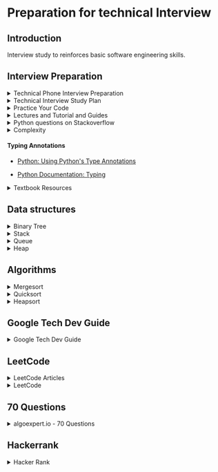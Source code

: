 # Preparation for technical Interview

## Introduction 
Interview study to reinforces basic software engineering skills.

## Interview Preparation 

<details>
<summary>Technical Phone Interview Preparation</summary>

- [Practice on a google doc](https://www.quora.com/What-are-some-tips-for-practicing-coding-on-Google-docs-for-a-phone-screen)

</details>


<details>
<summary>Technical Interview Study Plan</summary>

#### Overall Plan
- [Average googler four weeks study plan](https://www.linkedin.com/pulse/average-googler-four-weeks-study-plan-milad-naseri/?trk=v-feed)

#### Other sites guides
- [Google Tech Dev Guide](https://techdevguide.withgoogle.com/)
- [Geeks for Geeks - Company preparation](https://www.geeksforgeeks.org/company-preparation/)
- [Geeks for Geeks - Google interview preparation](https://www.geeksforgeeks.org/google-interview-preparation/)

#### Pattern Plan
- [Patterns For Coding Interview](./Plan/Patterns_For_Coding_Interview.md)
- [Patterns For Dynamic Programming](./Plan/Patterns_For_Dynamic_Programming.md)
- [Analysis for different sorting techniques](./Plan/Analysis_of_Sorting.md)
- [Top 10 algorithms in interview questions by Geeks for Geeks](https://www.geeksforgeeks.org/top-10-algorithms-in-interview-questions/) 
- [Big Oh Cheatsheet](http://bigocheatsheet.com)

#### Question List
- [50 questions by Byte-Byte](https://www.byte-by-byte.com/wp-content/uploads/2019/01/50-Coding-Interview-Questions.pdf)
- [500 questions by techiedelight](https://www.techiedelight.com) or [via quora](https://techiedelight.quora.com/500-Data-Structures-and-Algorithms-interview-questions-and-their-solutions?share=1&utm_medium=email&utm_source=hackernewsletter&utm_term=code)

</details>

<details>
<summary>Practice Your Code</summary>

#### Sites to practice your code
- [LeetCode](https://leetcode.com)
- [Geeks for Geeks](https://www.geeksforgeeks.org)
- [HackerRank](https://www.hackerrank.com)
- [Project Euler](https://projecteuler.net)
- [Topcoder](https://www.topcoder.com)
- [Puzzles](https://www.geeksforgeeks.org/category/puzzles/)

#### Company focused tags
- [Practice problems - Google Focus by Geeks for Geeks](https://practice.geeksforgeeks.org/explore/?company%5B%5D=Google&page=1&sortBy=accuracy)



</details>

<details>
<summary>Lectures and Tutorial and Guides</summary>

#### Style Guide
- [Google Style Guide](https://google.github.io/styleguide/)
- [Google Python Style Guide](https://google.github.io/styleguide/pyguide.html)

#### Tutorials
- [Hacker Earth Practice](https://www.hackerearth.com/practice/)
- [Python Quick Tutorials](https://www.techbeamers.com)
- [Hacker Earth - Bit Manipulation](https://www.hackerearth.com/practice/notes/bit-manipulation/)

#### Lecture Videos 
- [MIT 6.006 Introduction to Algorithms, Fall 2011](https://www.youtube.com/playlist?list=PLUl4u3cNGP61Oq3tWYp6V_F-5jb5L2iHb)
    - To Do: watch the dynamic programming videos 

</details>

<details>
<summary>Python questions on Stackoverflow</summary>

[Python: understanding slice notation](https://stackoverflow.com/questions/509211/understanding-slice-notation)

[Python: list vs tuple, when to use each](https://stackoverflow.com/questions/1708510/python-list-vs-tuple-when-to-use-each)

[Python: What is the difference between sorted(list) and list.sort()](https://stackoverflow.com/questions/22442378/what-is-the-difference-between-sortedlist-vs-list-sort)

[Python: max and min for integers](https://stackoverflow.com/questions/7604966/maximum-and-minimum-values-for-ints)

[Python: min(1, None)](https://stackoverflow.com/questions/6254871/python-minnone-x)

[Python: removing from a list](https://stackoverflow.com/questions/4426663/how-to-remove-the-first-item-from-a-list)

[Python: Deleting element from a dictionary](https://stackoverflow.com/questions/5844672/delete-an-element-from-a-dictionary)

[Python: Checking for integer overflow](https://stackoverflow.com/questions/45528637/checking-integer-overflow-in-python)
</details>

<details>
<summary>Complexity</summary>

[Merge sort time and space complexity](https://stackoverflow.com/questions/10342890/merge-sort-time-and-space-complexity)


<summary>Deep copy vs shallow copy </summary>

- [Geeks for geeks: copy - shallow vs deep](https://www.geeksforgeeks.org/copy-python-deep-copy-shallow-copy/)
</details>

#### Typing Annotations
- [Python: Using Python's Type Annotations](https://dev.to/dstarner/using-pythons-type-annotations-4cfe)

- [Python Documentation: Typing](https://docs.python.org/3/library/typing.html)
<details>
<summary>Textbook Resources</summary>

- [Online text: Algorithms by Jeff Erickson](http://jeffe.cs.illinois.edu/teaching/algorithms/)
- [Online text: Introduction to Programming in Python](https://introcs.cs.princeton.edu/python/home/)
- [Online text: Algorithms, 4th Edition by Robert Sedgewick and Kevin Wayne](https://algs4.cs.princeton.edu/home/)
- Introduction to Algorithms, Third Edition by Thomas H. Cormen, Charles E. Leiserson, Ronald L. Rivest, Clifford Stein.
- The Algorithm Design Manual by Second Edition by Steven S. Skiena.
- Programming Pearls, Second Edition by Jon Bentley
- Data Structures and Algorithm Analysis in Java, Third Edition by Mark Allen Weiss.
- Data Structures and Algorithms with Python, Springer Press, by Kent D. Lee and Steve Hubbard
- Python Algorithms - Mastering Basic Algorithms in the Python Language, Second Edition by Magnus Lie Hetland
</details>

## Data structures

<details>
<summary> Binary Tree </summary>

- [Binary Tree](./Data_Structures/binary_tree.py)
- [AVL Tree notes](./Data_Structures/avl_tree.md)
- [AVL Tree code](./Data_Structures/avl_tree.py)

</details>

<details>
<summary>Stack</summary>

- [Linked listed implementation of FILO stack](./Data_Structures/stack_ll.py)
- [List (or array) implementation of FILO stack](./Data_Structures/stack_array.py)

</details>

<details>
<summary>Queue</summary>

- [Linked listed implementation of FIFO queue](./Data_Structures/queue_ll.py)
- [List (or array) implementation of FIFO queue](./Data_Structures/queue_array.py)

</details>

<details>
<summary>Heap</summary>

- Binary Heap
    - n = len(array)
    - last parent = ((n - 1) - 1)//2
    - parent index given i: parent = (i-1)//2
    - index of left child = 2 * parent + 1 
    - index of right child = 2 * parent + 2
    - where 0 <= i < n


```
from typing import List

def swap_min_value(array: List, parent, index):
    n = len(array)
    if index < n and array[parent] > array[index]:
        array[parent], array[index] = array[index], array[parent]
        
def min_heapify(array: List):
    
    n = len(array)
    last = n - 1

    # Last parent index
    parent = (last - 1) // 2

    while parent > 0:

        left, right = 2 * parent + 1, 2 * parent + 2
        
        swap_min_value(array, parent, left)
        swap_min_value(array, parent, right)
        
        parent -= 1
```

</details>



## Algorithms

<details>
<summary>Mergesort</summary>

- [mergesort](./Sorting/mergesort/mergesort.py)

</details>

<details>
<summary>Quicksort</summary>

- [pivot using midpoint value](./Sorting/quicksort/quicksort.py)
- [pivot using first value](./70_question/sorting/quick_sort.py)

</details>


<details>
<summary>Heapsort</summary>

- [Heapsort using binary heap](./70_question/sorting/heap_sort.py)

- To sort elements in ascending order:
	```
	start i = 0
	while i less than n-1
	    build max heap from i=0 to n-1-i
	    swap 0 and n-1-i element in order to put the max element at n-1-i index
	```

- To sort elements in descending order:
	```
	start i = 0
	while i less than n-1
	    build min heap from i=0 to n-1-i
	    swap 0 and n-1-i element in order to put the min element at n-1-i index
	```
</details>

## Google Tech Dev Guide

<details>
<summary>Google Tech Dev Guide</summary>

1. [Find the find longest word in dictionary that is a subsequence of a given string](./Foundations_of_Programming/1_find_longest_word_in_dictionary_that_is_a_subsequence_of_a_given_string)

2. [Find the max span of a given list](./Foundations_of_Programming/2_max_span/maxSpan.py)

3. [Remove all occurance of a pattern in a given string](./Foundations_of_Programming/3_without_string/withoutString.py)

4. [Sum numbers in a given string](./Foundations_of_Programming/4_sum_numbers/sumNumbers.py)

5. [Find a balance sum in an given list](./Foundations_of_Programming/5_can_balance/canBalance.py)

6. [Hangman game](./Foundations_of_Programming/6_hangman/hangman.py)

</details>

## LeetCode

<details>
<summary>LeetCode Articles</summary>

- [Leetcode optimize three sums](https://stackoverflow.com/questions/46410814/optimizing-solution-to-three-sum)
- [Implement stack using two queues](https://stackoverflow.com/questions/688276/implement-stack-using-two-queues)

</details>


<details>
<summary>LeetCode</summary>

### Sliding window
| Problem      | Difficulty     | Solution      | Test | Time Complexity | Space Complexity
| :---:        |     :---:      |  :---:        | :---:|  :---:          |  :---:
| [Maximum sliding window](./leetcode/max_sliding_window.py) |  || | 

</details>


## 70 Questions

<details>
<summary>algoexpert.io - 70 Questions</summary>

### Array
| Problem      | Difficulty     | Solution      | Test | Time Complexity | Space Complexity
| :---:        |     :---:      |  :---:        | :---:|  :---:          |  :---:
| [Two number sums](./70_question/array/two_number_sum_problem.md) | Easy |[.py](./70_question/array/two_number_sum/two_number_sum.py) | |O(n)|O(n)| 
| [Three number sums](./70_question/array/three_number_sum_problem.md) | Medium| [.py](./70_question/array/three_number_sum/three_number_sum.py)||O(n^2)|O(n)|


### LinkedList
| Problem      | Difficulty     | Solution      | Test | Time Complexity | Space Complexity
| :---:        |     :---:      |  :---:        | :---:|  :---:          |  :---:
| Construction of a double linked list| Easy |[.py](./70_question/linked_list/double_linked_list.py) |||| 
| Remove Kth Node from End| Medium| [.py](./70_question/linked_list/delete_k_th_end_elements_from_linked_list.py)| |O(n)|O(1)|

### String
| Problem      | Difficulty     | Solution      | Test | Time Complexity | Space Complexity
| :---:        |     :---:      |  :---:        | :---:|  :---:          |  :---:
| Caesar Cipher| Easy |[.py](./70_question/string/caesar_cipher.py) |[.py](./70_question/string/caesar_cipher_test.py)|O(n)|O(1)| 
| Largest palindrome substring| Medium |[.py](./70_question/string/largest_palindrome_substring.py) |[.py](./70_question/string/largest_palindrome_substring_test.py)|O(n^2)|O(1)| 

### Searching
| Problem      | Difficulty     | Solution      | Test | Time Complexity | Space Complexity
| :---:        |     :---:      |  :---:        | :---:|  :---:          |  :---:
| Largest three numbers| Easy |[.py](./70_question/searching/largest_three_numbers.py) |[.py](./70_question/searching/largest_three_numbers_test.py)|O(n)|O(1)| 
| Binary search value| Easy | [.py](./70_question/searching/binary_search.py)| [.py](./70_question/searching/binary_search_test.py) |O(log n)|O(1)|

### Searching
| Problem      | Difficulty     | Solution      | Test | Time Complexity | Space Complexity
| :---:        |     :---:      |  :---:        | :---:|  :---:          |  :---:
| Bubble Sort| Easy |[.py](./70_question/sorting/bubble_sort.py) |[.py](./70_question/sorting/bubble_sort_test.py)|O(n^2)|O(1)| 
| Insertion Sort| Easy |[.py](./70_question/sorting/insertion_sort.py) |[.py](./70_question/sorting/insertion_sort_test.py)|O(n^2)|O(1)| 
| Selection Sort| Easy |[.py](./70_question/sorting/selection_sort.py) |[.py](./70_question/sorting/selection_sort_test.py)|O(n^2)|O(1)| 

</details>

## Hackerrank
<details>
<summary>Hacker Rank</summary>

[String validators](./hackerrank/string_validators.py)
</details>


